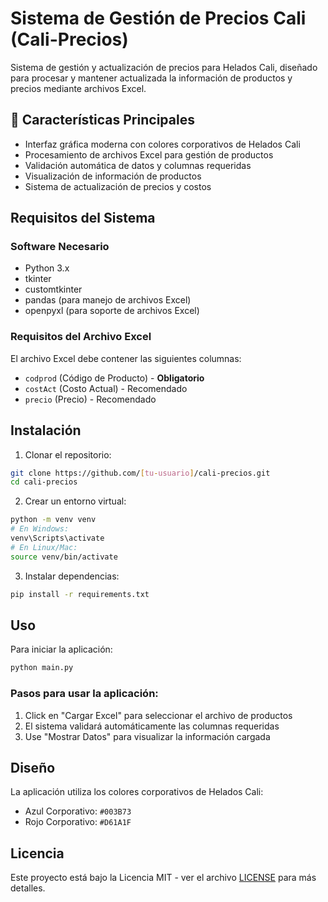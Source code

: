 # Sistema de Gestión de Precios Cali (Cali-Precios)

Sistema de gestión y actualización de precios para Helados Cali, diseñado para procesar y mantener actualizada la información de productos y precios mediante archivos Excel.

## 🎯 Características Principales

- Interfaz gráfica moderna con colores corporativos de Helados Cali
- Procesamiento de archivos Excel para gestión de productos
- Validación automática de datos y columnas requeridas
- Visualización de información de productos
- Sistema de actualización de precios y costos

## Requisitos del Sistema

### Software Necesario
- Python 3.x
- tkinter
- customtkinter
- pandas (para manejo de archivos Excel)
- openpyxl (para soporte de archivos Excel)

### Requisitos del Archivo Excel
El archivo Excel debe contener las siguientes columnas:
- `codprod` (Código de Producto) - **Obligatorio**
- `costAct` (Costo Actual) - Recomendado
- `precio` (Precio) - Recomendado

## Instalación

1. Clonar el repositorio:
```bash
git clone https://github.com/[tu-usuario]/cali-precios.git
cd cali-precios
```

2. Crear un entorno virtual:
```bash
python -m venv venv
# En Windows:
venv\Scripts\activate
# En Linux/Mac:
source venv/bin/activate
```

3. Instalar dependencias:
```bash
pip install -r requirements.txt
```

## Uso

Para iniciar la aplicación:
```bash
python main.py
```

### Pasos para usar la aplicación:
1. Click en "Cargar Excel" para seleccionar el archivo de productos
2. El sistema validará automáticamente las columnas requeridas
3. Use "Mostrar Datos" para visualizar la información cargada

## Diseño

La aplicación utiliza los colores corporativos de Helados Cali:
- Azul Corporativo: `#003B73`
- Rojo Corporativo: `#D61A1F`


## Licencia

Este proyecto está bajo la Licencia MIT - ver el archivo [LICENSE](LICENSE) para más detalles.
